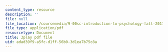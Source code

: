 ```yaml
---
content_type: resource
description: ''
file: null
file_location: /coursemedia/9-00sc-introduction-to-psychology-fall-2011/adad39f9a5fcd1ff56b03d1ea7b75c8a_SBrCPDC21f4.pdf
file_type: application/pdf
resourcetype: Document
title: 3play pdf file
uid: adad39f9-a5fc-d1ff-56b0-3d1ea7b75c8a
---
```

